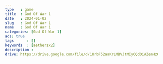 ```yaml
---
type   : game
title  : God Of War 1
date   : 2024-01-02
slug   : God Of War 1
name   : God Of War 1
categories: [God Of War 1]
ads: true
tags      : []
keywords  : [aethersx2]
description : 
drive: https://drive.google.com/file/d/1UrbF52aaKrLMBVJtMIyCQdOiAZemHzOc/view?usp=drivesdk
---
```


